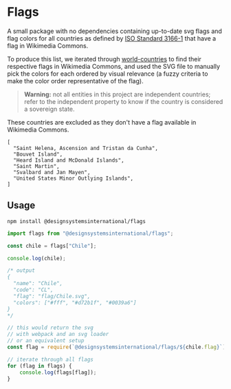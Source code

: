# Flags

A small package with no dependencies containing up-to-date svg flags and flag colors for all countries as defined by [ISO Standard 3166-1](https://en.wikipedia.org/wiki/ISO_3166-1) that have a flag in Wikimedia Commons.

To produce this list, we iterated through [world-countries](https://www.npmjs.com/package/world-countries) to find their respective flags in Wikimedia Commons, and used the SVG file to manually pick the colors for each ordered by visual relevance (a fuzzy criteria to make the color order representative of the flag).

> **Warning:** not all entities in this project are independent countries; refer to the independent property to know if the country is considered a sovereign state.

These countries are excluded as they don't have a flag available in Wikimedia Commons.

```
[
  "Saint Helena, Ascension and Tristan da Cunha",
  "Bouvet Island",
  "Heard Island and McDonald Islands",
  "Saint Martin",
  "Svalbard and Jan Mayen",
  "United States Minor Outlying Islands",
]
```

## Usage

```
npm install @designsystemsinternational/flags
```

```js
import flags from "@designsystemsinternational/flags";

const chile = flags["Chile"];

console.log(chile);

/* output
{
  "name": "Chile",
  "code": "CL",
  "flag": "flag/Chile.svg",
  "colors": ["#fff", "#d72b1f", "#0039a6"]
}
*/

// this would return the svg
// with webpack and an svg loader
// or an equivalent setup
const flag = require(`@designsystemsinternational/flags/${chile.flag}`);

// iterate through all flags
for (flag in flags) {
    console.log(flags[flag]);
}

```
